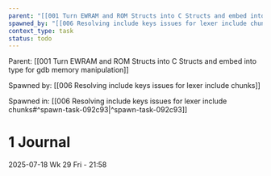 ```yaml
---
parent: "[[001 Turn EWRAM and ROM Structs into C Structs and embed into type for gdb memory manipulation]]"
spawned_by: "[[006 Resolving include keys issues for lexer include chunks]]"
context_type: task
status: todo
---
```


Parent: [[001 Turn EWRAM and ROM Structs into C Structs and embed into type for gdb memory manipulation]]

Spawned by: [[006 Resolving include keys issues for lexer include chunks]] 

Spawned in: [[006 Resolving include keys issues for lexer include chunks#^spawn-task-092c93|^spawn-task-092c93]]

# 1 Journal

2025-07-18 Wk 29 Fri - 21:58